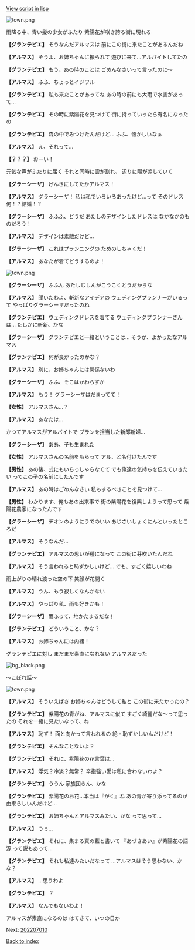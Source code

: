 [View script in lisp](../scripts/202206160.txt)

![town.png](../images/backgrounds/town.png)

雨降る中、青い髪の少女がふたり
紫陽花が咲き誇る街に現れる

**【グランテピエ】**
そうなんだアルマスは
前にこの街に来たことがあるんだね

**【アルマス】**
そうよ、お姉ちゃんに振られて
遊びに来て…アルバイトしてたの

**【グランテピエ】**
もう、あの時のことは
ごめんなさいって言ったのに～

**【アルマス】**
ふふ、ちょっとイジワル

**【グランテピエ】**
私も来たことがあってね
あの時の前にも大雨で水害があって…

**【グランテピエ】**
その時に紫陽花を見つけて
街に持っていったら有名になったの

**【グランテピエ】**
森の中でみつけたんだけど…
ふふ、懐かしいなぁ

**【アルマス】**
え、それって…

**【？？？】**
おーい！

元気な声がふたりに届く
それと同時に雲が割れ、
辺りに陽が差していく

**【グラーシーザ】**
げんきにしてたかアルマス！

**【アルマス】**
グラーシーザ！
私は私でいろいろあったけど…って
そのドレス何！？結婚！？

**【グラーシーザ】**
ふふふ、どうだ
あたしのデザインしたドレスは
なかなかのものだろう！

**【アルマス】**
デザインは素敵だけど…

**【グラーシーザ】**
これはプランニングの
ためのしちゃくだ！

**【アルマス】**
あなたが着てどうするのよ！

![town.png](../images/backgrounds/town.png)

**【グラーシーザ】**
ふふん
あたしじしんがこうこくとうだからな

**【アルマス】**
聞いたわよ、斬新なアイデアの
ウェディングプランナーがいるって
やっぱりグラーシーザだったのね

**【グランテピエ】**
ウェディングドレスを着てる
ウェディングプランナーさんは…
たしかに斬新、かな

**【グラーシーザ】**
グランテピエと一緒ということは…
そうか、よかったなアルマス

**【グランテピエ】**
何が良かったのかな？

**【アルマス】**
別に、お姉ちゃんには関係ないわ

**【グラーシーザ】**
ふふ、そこはかわらずか

**【アルマス】**
もう！
グラーシーザはだまってて！

**【女性】**
アルマスさん…？

**【アルマス】**
あなたは…

かつてアルマスがアルバイトで
プランを担当した新郎新婦…

**【グラーシーザ】**
ああ、子も生まれた

**【女性】**
アルマスさんの名前をもらって
アル、と名付けたんです

**【男性】**
あの後、式にもいらっしゃらなくて
でも俺達の気持ちを伝えていきたい
ってこの子の名前にしたんです

**【アルマス】**
あの時はごめんなさい
私もするべきことを見つけて…

**【男性】**
わかります、俺もあの出来事で
街の紫陽花を復興しようって思って
紫陽花農家になったんです

**【グラーシーザ】**
デオンのようにうでのいい
あじさいしょくにんといったところだ

**【アルマス】**
そうなんだ…

**【グランテピエ】**
アルマスの思いが種になって
この街に芽吹いたんだね

**【アルマス】**
そう言われると恥ずかしいけど…
でも、すごく嬉しいわね

雨上がりの晴れ渡った空の下
笑顔が花開く

**【アルマス】**
うん、もう寂しくなんかない

**【アルマス】**
やっぱり私、雨も好きかも！

**【グラーシーザ】**
雨ふって、地かたまるだな！

**【グランテピエ】**
どういうこと、かな？

**【アルマス】**
お姉ちゃんには内緒！

グランテピエに対し
まだまだ素直になれない
アルマスだった

![bg_black.png](../images/backgrounds/bg_black.png)

～こぼれ話～

![town.png](../images/backgrounds/town.png)

**【アルマス】**
そういえばさ
お姉ちゃんはどうして私と
この街に来たかったの？

**【グランテピエ】**
紫陽花の青がね、アルマスに似て
すごく綺麗だな～って思ったの
それを一緒に見たいなって、ね

**【アルマス】**
恥ず！
面と向かって言われるの
絶・恥ずかしいんだけど！

**【グランテピエ】**
そんなことないよ？

**【グランテピエ】**
それに、紫陽花の花言葉は…

**【アルマス】**
浮気？冷淡？無常？
辛抱強い愛は私に合わないわよ？

**【グランテピエ】**
ううん
家族団らん、かな

**【グランテピエ】**
紫陽花のお花…本当は『がく』ね
あの青が寄り添ってるのが
由来らしいんだけど…

**【グランテピエ】**
お姉ちゃんとアルマスみたい、かな
って思って…

**【アルマス】**
うぅ…

**【グランテピエ】**
それに、集まる真の藍と書いて
『あづさあい』が紫陽花の語源
って説もあって…

**【グランテピエ】**
それも私達みたいだなって
…アルマスはそう思わない、かな？

**【アルマス】**
…思うわよ

**【グランテピエ】**
？

**【アルマス】**
なんでもないわよ！

アルマスが素直になるのは
はてさて、いつの日か


Next: [202207010](202207010.md)

[Back to index](index.md)
